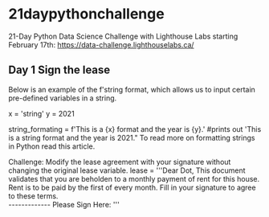 # 21daypythonchallenge
21-Day Python Data Science Challenge with Lighthouse Labs starting February 17th: https://data-challenge.lighthouselabs.ca/

## Day 1 Sign the lease

Below is an example of the f'string format, which allows us to input certain pre-defined variables in a string.

x = 'string'
y = 2021

string_formating = f'This is a {x} format and the year is {y}.' #prints out 'This is a string format and the year is 2021."
To read more on formatting strings in Python read this article.

Challenge: Modify the lease agreement with your signature without changing the original lease variable.
lease = '''Dear Dot, 
           This document validates that you are beholden to a monthly payment of rent for this house.
           Rent is to be paid by the first of every month.
           Fill in your signature to agree to these terms.  
            -------------
            Please Sign Here: 
'''
